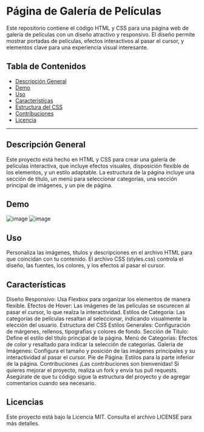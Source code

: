 # Página de Galería de Películas

Este repositorio contiene el código HTML y CSS para una página web de galería de películas con un diseño atractivo y responsivo. El diseño permite mostrar portadas de películas, efectos interactivos al pasar el cursor, y elementos clave para una experiencia visual interesante.

## Tabla de Contenidos

- [Descripción General](#descripción-general)
- [Demo](#demo)
- [Uso](#uso)
- [Características](#características)
- [Estructura del CSS](#estructura-del-css)
- [Contribuciones](#contribuciones)
- [Licencia](#licencia)

---

## Descripción General

Este proyecto está hecho en HTML y CSS para crear una galería de películas interactiva, que incluye efectos visuales, disposición flexible de los elementos, y un estilo adaptable. La estructura de la página incluye una sección de título, un menú para seleccionar categorías, una sección principal de imágenes, y un pie de página.

## Demo

![image](https://github.com/user-attachments/assets/68b9fada-2f0c-4751-adfd-86d8951cc31c)
![image](https://github.com/user-attachments/assets/dcce88aa-7f53-40fb-a4df-98d0b5c09d90)


## Uso

Personaliza las imágenes, títulos y descripciones en el archivo HTML para que coincidan con tu contenido. El archivo CSS (styles.css) controla el diseño, las fuentes, los colores, y los efectos al pasar el cursor.

## Características

Diseño Responsivo: Usa Flexbox para organizar los elementos de manera flexible.
Efectos de Hover: Las imágenes de las películas se oscurecen al pasar el cursor, lo que realza la interactividad.
Estilos de Categoría: Las categorías de películas resaltan al seleccionar, indicando visualmente la elección del usuario.
Estructura del CSS
Estilos Generales: Configuración de márgenes, rellenos, tipografías y colores de fondo.
Sección de Título: Define el estilo del título principal de la página.
Menú de Categorías: Efectos de color y resaltado para indicar la selección de categorías.
Galería de Imágenes: Configura el tamaño y posición de las imágenes principales y su interactividad al pasar el cursor.
Pie de Página: Estilos para la parte inferior de la página.
Contribuciones
¡Las contribuciones son bienvenidas! Si quieres mejorar el proyecto, realiza un fork y envía tus pull requests. Asegúrate de que tu código sigue la estructura del proyecto y de agregar comentarios cuando sea necesario.

## Licencias

Este proyecto está bajo la Licencia MIT. Consulta el archivo LICENSE para más detalles.
